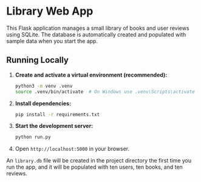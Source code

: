 # Library Web App

This Flask application manages a small library of books and user reviews using SQLite.
The database is automatically created and populated with sample data when you start the app.

## Running Locally

1. **Create and activate a virtual environment (recommended):**

   ```bash
   python3 -m venv .venv
   source .venv/bin/activate  # On Windows use .venv\Scripts\activate
   ```

2. **Install dependencies:**

   ```bash
   pip install -r requirements.txt
   ```

3. **Start the development server:**

   ```bash
   python run.py
   ```

4. Open `http://localhost:5000` in your browser.

An `library.db` file will be created in the project directory the first time you run the app, and it will be populated with ten users, ten books, and ten reviews.
